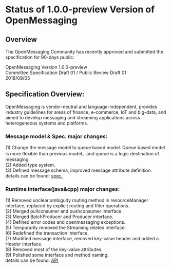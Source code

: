 # Status of 1.0.0-preview Version of OpenMessaging


## Overview
The OpenMessaging Community has recently approved and submitted the specification for 90-days public:

OpenMessaging Version 1.0.0-preview    
Committee Specification Draft 01 / Public Review Draft 01     
2018/09/05    

## Specification Overview:

OpenMessaging is vendor-neutral and language-independent, provides industry guidelines for areas of finance, e-commerce, IoT and big-data, and aimed to develop messaging and streaming applications across heterogeneous systems and platforms.     

### Message model & Spec. major changes:

(1) Change the message model to queue based model. Queue based model is more flexible than previous model，and queue is a logic destination of messaging.    
(2) Added type system.    
(3) Defined message schema, improved message attribute definition.   
details can be found: [spec.](https://github.com/openmessaging/specification/blob/master/specification-schema.md)   


### Runtime interface(java&cpp) major changes:
(1) Removed unclear ambiguity routing method in resourceManager interface, replaced by explicit routing and filter operations.    
(2) Merged pullconsumer and pushconsumer interface.    
(3) Merged BatchProducer and Producer interface.     
(4) Defined error codes and openmessaging exceptions.     
(5) Temporarily removed the Streaming related interface.     
(6) Redefined the transaction interface.     
(7) Modified message interface, removed key-value header and added a Header interface.     
(8) Removed most of the key-value attributes.    
(9) Polished some interface and method naming.   
details can be found: [API](http://openmessaging.cloud/openmessaging-java/)   
 